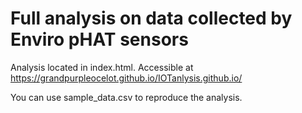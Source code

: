 # Full analysis on data collected by Enviro pHAT sensors

Analysis located in index.html. Accessible at https://grandpurpleocelot.github.io/IOTanlysis.github.io/

You can use sample_data.csv to reproduce the analysis.
